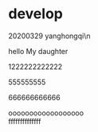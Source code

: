 # develop



20200329 yanghongqi\n

hello My daughter  

1222222222222  

555555555  

666666666666  

oooooooooooooooooo  
ffffffffffffff  



